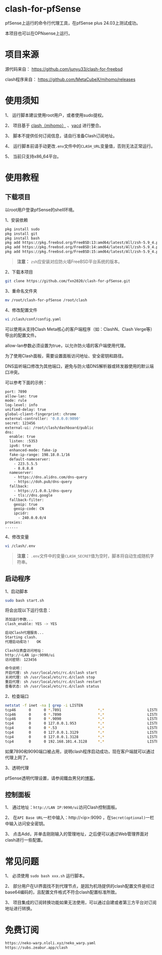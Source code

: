 # clash-for-pfSense
pfSense上运行的命令行代理工具，在pfSense plus 24.03上测试成功。

本项目也可以在OPNsense上运行。

# 项目来源
源代码来自：
https://github.com/junyu33/clash-for-freebsd

clash程序来自：
https://github.com/MetaCubeX/mihomo/releases

# 使用须知

1、 运行脚本建议使用root用户，或者使用sudo提权。

2、 项目基于 [clash（mihomo）](https://github.com/MetaCubeX/mihomo/releases) 、[yacd](https://github.com/haishanh/yacd) 进行整合。

3、 脚本不提供任何订阅信息，请自行准备Clash订阅地址。

4、 运行脚本前请手动更改`.env`文件中的`CLASH_URL`变量值，否则无法正常运行。

5、 当前只支持x86_64平台。
<br>

# 使用教程

## 下载项目

以root用户登录pfSense的shell环境。

1、安装依赖
```bash
pkg install sudo
pkg install git
pkg install bash
pkg add https://pkg.freebsd.org/FreeBSD:13:amd64/latest/All/zsh-5.9_4.pkg
pkg add https://pkg.freebsd.org/FreeBSD:14:amd64/latest/All/zsh-5.9_4.pkg
pkg add https://pkg.freebsd.org/FreeBSD:15:amd64/latest/All/zsh-5.9_4.pkg
```
> **注意：** `zsh`应安装对应防火墙FreeBSD平台系统的版本。

2、下载本项目
```bash
git clone https://github.com/fxn2020/clash-for-pfSense.git
```
3、重命名文件夹
```bash
mv /root/clash-for-pfSense /root/clash
```
4、修改配置文件
```bash
vi /clash/conf/config.yaml
```
可以使用从支持Clash Meta核心的客户端程序（如：ClashN、Clash Verge等）导出的配置文件。

allow-lan参数必须设置为true，以允许防火墙的客户端使用代理。

为了使用Clash面板，需要设置面板访问地址、安全密钥和路径。

DNS监听端口修改为其他端口，避免与防火墙DNS解析器或转发器使用的默认端口冲突。

可以参考下面的示例：
```bash
port: 7890
allow-lan: true
mode: rule
log-level: info
unified-delay: true
global-client-fingerprint: chrome
external-controller: '0.0.0.0:9090'
secret: 123456
external-ui: /root/clash/dashboard/public
dns:
  enable: true
  listen: :5353
  ipv6: true
  enhanced-mode: fake-ip
  fake-ip-range: 198.18.0.1/16
  default-nameserver: 
    - 223.5.5.5
    - 8.8.8.8
  nameserver:
    - https://dns.alidns.com/dns-query
    - https://doh.pub/dns-query
  fallback:
    - https://1.0.0.1/dns-query
    - tls://dns.google
  fallback-filter:
    geoip: true
    geoip-code: CN
    ipcidr:
      - 240.0.0.0/4
proxies:
......
```
4、修改变量
```bash
vi /clash/.env
```
> **注意：** `.env`文件中的变量`CLASH_SECRET`值为空时，脚本将自动生成随机字符串。

## 启动程序

1、启动脚本
```bash
sudo bash start.sh
```
将会出现以下运行信息：

```bash
添加运行参数...
clash_enable: YES -> YES

启动Clash代理服务...
Starting clash.
代理启动成功！   OK  

Clash仪表盘访问地址：
http://<LAN ip>:9090/ui 
访问密钥: 123456 

命令说明：
开启代理: sh /usr/local/etc/rc.d/clash start 
关闭代理: sh /usr/local/etc/rc.d/clash stop 
重启代理: sh /usr/local/etc/rc.d/clash restart 
查看状态: sh /usr/local/etc/rc.d/clash status 
```
2、检查端口
```bash
netstat -f inet -na | grep -i LISTEN
tcp46      0      0 *.7891                 *.*                    LISTEN     
tcp46      0      0 *.7890                 *.*                    LISTEN     
tcp46      0      0 *.9090                 *.*                    LISTEN     
tcp4       0      0 127.0.0.1.953          *.*                    LISTEN     
tcp4       0      0 *.53                   *.*                    LISTEN     
tcp4       0      0 127.0.0.1.3129         *.*                    LISTEN     
tcp4       0      0 127.0.0.1.3128         *.*                    LISTEN     
tcp4       0      0 192.168.101.4.3128     *.*                    LISTEN 
```
如果7890和9090端口被占用，说明clash程序启动成功，现在客户端就可以通过代理上网了。

3、透明代理

pfSense透明代理设置，请参阅鐵血男兒的[博客](https://pfchina.org/?p=10626)。
<br>

## 控制面板

1、 通过地址：`http://LAN IP:9090/ui`访问Clash控制面板。

2、 在`API Base URL`一栏中输入：http://\<ip\>:9090 ，在`Secret(optional)`一栏中输入访问安全密钥。

3、 点击Add，并单击刚刚输入的管理地址，之后便可以通过Web管理界面对clash进行一些配置。

# 常见问题

1、 必须使用 `sudo bash xxx.sh` 运行脚本。

2、 部分用户在UI界面找不到代理节点，是因为机场提供的clash配置文件是经过base64编码的，且配置文件格式不符合clash配置标准所致。

3、 项目集成的订阅转换功能如果无法使用，可以通过自建或者第三方平台对订阅地址进行转换。

# 免费订阅
```bash
https://neko-warp.nloli.xyz/neko_warp.yaml
https://subs.zeabur.app/clash
```
